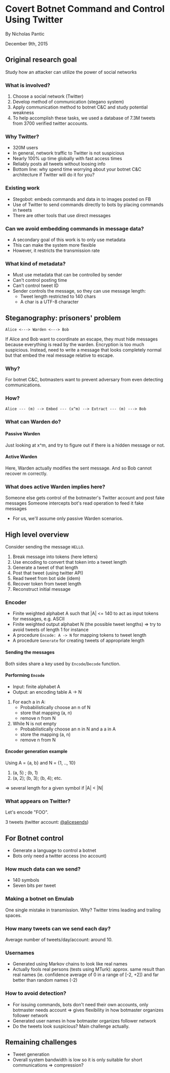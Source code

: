 
# Covert Botnet Command and Control Using Twitter

By Nicholas Pantic

December 9th, 2015

## Original research goal

Study how an attacker can utilize the power of social networks

### What is involved?

1. Choose a social network (Twitter)
1. Develop method of communication (stegano system)
1. Apply communication method to botnet C&C and study potential weakness
1. To help accomplish these tasks, we used a database of 7.3M tweets from 3700 verified twitter accounts.

### Why Twitter?

* 320M users
* In general, network traffic to Twitter is not suspicious 
* Nearly 100% up time globally with fast access times
* Reliably posts all tweets without loosing info
* Bottom line: why spend time worrying about your botnet C&C architecture if Twitter will do it for you?

### Existing work

* Stegobot: embeds commands and data in to images posted on FB
* Use of Twitter to send commands directly to bots by placing commands in tweets
* There are other tools that use direct messages

### Can we avoid embedding commands in message data?

* A secondary goal of this work is to only use metadata
* This can make the system more flexible
* However, it restricts the transmission rate

### What kind of metadata?
* Must use metadata that can be controlled by sender
* Can't control posting time
* Can't control tweet ID
* Sender controls the message, so they can use message length:
    * Tweet length restricted to 140 chars
    * A char is a UTF-8 character

## Steganography: prisoners' problem

```
Alice <---> Warden <---> Bob
```

If Alice and Bob want to coordinate an escape, they must hide messages because everything is read by
the warden. Encryption is too much suspicious. Instead, need to write a message that looks completely normal but that 
embed the real message relative to escape.

### Why?

For botnet C&C, botmasters want to prevent adversary from even detecting communications.

### How?

```
Alice --- (m) --> Embed --- (x^m) --> Extract --- (m) ---> Bob
```

### What can Warden do?

#### Passive Warden

Just looking at x^m, and try to figure out if there is a hidden message or not.

#### Active Warden

Here, Warden actually modifies the sent message. And so Bob cannot recover m correctly.

### What does active Warden implies here?
Someone else gets control of the botmaster's Twitter account and post fake messages
Someone intercepts bot's read operation to feed it fake messages
* For us, we'll assume only passive Warden scenarios.


## High level overview

Consider sending the message `HELLO`. 

1. Break message into tokens (here letters)
2. Use encoding to convert that token into a tweet length
3. Generate a tweet of that length
4. Post that tweet (using twitter API)
5. Read tweet from bot side (idem)
6. Recover token from tweet length
7. Reconstruct initial message

### Encoder

* Finite weighted alphabet A such that |A| <= 140 to act as input tokens for messages, e.g. ASCII
* Finite weighted output alphabet N (the possible tweet lengths) => try to avoid tweets of length 1 for instance
* A procedure `Encode: A -> N` for mapping tokens to tweet length
* A procedure `Generate` for creating tweets of appropriate length

#### Sending the messages

Both sides share a key used by `Encode`/`Decode` function.

#### Performing `Encode`

* Input: finite alphabet A
* Output: an encoding table A -> N

1. For each a in A:
    * Probabilistically choose an n of N
    * store that mapping (a, n)
    * remove n from N
2. While N is not empty
    * Probabilistically choose an n in N and a a in A
    * store the mapping (a, n)
    * remove n from N

#### Encoder generation example

Using A = {a, b} and N = {1, .., 10}

1. (a, 5) ; (b, 1)
2. (a, 2); (b, 3); (b, 4); etc.

=> several length for a given symbol if |A| < |N|

### What appears on Twitter?

Let's encode "FOO". 

3 tweets (twitter account: [@alicesends](https://twitter.com/alicesend))

## For Botnet control

* Generate a language to control a botnet
* Bots only need a twitter access (no account)

### How much data can we send?
* 140 symbols
* Seven bits per tweet

### Making a botnet on Emulab

One single mistake in transmission. Why? Twitter trims leading and trailing spaces.

### How many tweets can we send each day?

Average number of tweets/day/account: around 10.

### Usernames 

* Generated using Markov chains to look like real names
* Actually fools real persons (tests using MTurk): approx. same result than real names (ie. confidence average of 0 in a range of [-2, +2]) and far better than random names (-2)

### How to avoid detection?
* For issuing commands, bots don't need their own accounts, only botmaster needs account => gives flexibility in how botmaster organizes follower network
* Generated user names in how botmaster organizes follower network
* Do the tweets look suspicious? Main challenge actually.

## Remaining challenges
* Tweet generation
* Overall system bandwidth is low so it is only suitable for short communications => compression?

